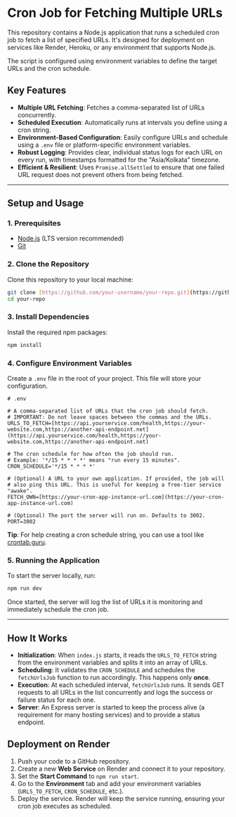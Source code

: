 # Cron Job for Fetching Multiple URLs

This repository contains a Node.js application that runs a scheduled cron job to fetch a list of specified URLs. It's designed for deployment on services like Render, Heroku, or any environment that supports Node.js.

The script is configured using environment variables to define the target URLs and the cron schedule.

## Key Features

* **Multiple URL Fetching**: Fetches a comma-separated list of URLs concurrently.
* **Scheduled Execution**: Automatically runs at intervals you define using a cron string.
* **Environment-Based Configuration**: Easily configure URLs and schedule using a `.env` file or platform-specific environment variables.
* **Robust Logging**: Provides clear, individual status logs for each URL on every run, with timestamps formatted for the "Asia/Kolkata" timezone.
* **Efficient & Resilient**: Uses `Promise.allSettled` to ensure that one failed URL request does not prevent others from being fetched.

---

## Setup and Usage

### 1. Prerequisites

* [Node.js](https://nodejs.org/) (LTS version recommended)
* [Git](https://git-scm.com/)

### 2. Clone the Repository

Clone this repository to your local machine:
```bash
git clone [https://github.com/your-username/your-repo.git](https://github.com/your-username/your-repo.git)
cd your-repo
```

### 3. Install Dependencies

Install the required npm packages:
```bash
npm install
```

### 4. Configure Environment Variables

Create a `.env` file in the root of your project. This file will store your configuration.

```
# .env

# A comma-separated list of URLs that the cron job should fetch.
# IMPORTANT: Do not leave spaces between the commas and the URLs.
URLS_TO_FETCH=[https://api.yourservice.com/health,https://your-website.com,https://another-api-endpoint.net](https://api.yourservice.com/health,https://your-website.com,https://another-api-endpoint.net)

# The cron schedule for how often the job should run.
# Example: '*/15 * * * *' means "run every 15 minutes".
CRON_SCHEDULE='*/15 * * * *'

# (Optional) A URL to your own application. If provided, the job will
# also ping this URL. This is useful for keeping a free-tier service "awake".
FETCH_OWN=[https://your-cron-app-instance-url.com](https://your-cron-app-instance-url.com)

# (Optional) The port the server will run on. Defaults to 3002.
PORT=3002
```
**Tip**: For help creating a cron schedule string, you can use a tool like [crontab.guru](https://crontab.guru/).

### 5. Running the Application

To start the server locally, run:
```bash
npm run dev
```
Once started, the server will log the list of URLs it is monitoring and immediately schedule the cron job.

---

## How It Works

* **Initialization**: When `index.js` starts, it reads the `URLS_TO_FETCH` string from the environment variables and splits it into an array of URLs.
* **Scheduling**: It validates the `CRON_SCHEDULE` and schedules the `fetchUrlsJob` function to run accordingly. This happens only **once**.
* **Execution**: At each scheduled interval, `fetchUrlsJob` runs. It sends GET requests to all URLs in the list concurrently and logs the success or failure status for each one.
* **Server**: An Express server is started to keep the process alive (a requirement for many hosting services) and to provide a status endpoint.

## Deployment on Render

1.  Push your code to a GitHub repository.
2.  Create a new **Web Service** on Render and connect it to your repository.
3.  Set the **Start Command** to `npm run start`.
4.  Go to the **Environment** tab and add your environment variables (`URLS_TO_FETCH`, `CRON_SCHEDULE`, etc.).
5.  Deploy the service. Render will keep the service running, ensuring your cron job executes as scheduled.
